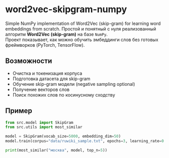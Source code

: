 # word2vec-skipgram-numpy
Simple NumPy implementation of Word2Vec (skip-gram) for learning word embeddings from scratch.
Простой и понятный с нуля реализованный алгоритм **Word2Vec (skip-gram)** на базе `NumPy`.  
Проект показывает, как можно обучить эмбеддинги слов без готовых фреймворков (PyTorch, TensorFlow).

## Возможности
- Очистка и токенизация корпуса
- Подготовка датасета для skip-gram
- Обучение skip-gram модели (negative sampling optional)
- Получение векторов слов
- Поиск похожих слов по косинусному сходству

## Пример
```python
from src.model import SkipGram
from src.utils import most_similar

model = SkipGram(vocab_size=5000, embedding_dim=50)
model.train(corpus="data/ruwiki_sample.txt", epochs=3, learning_rate=0.01)

print(most_similar("москва", model, top_n=5))
